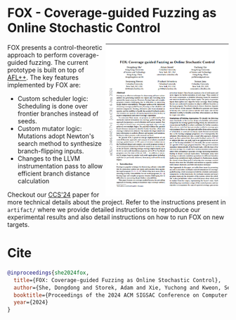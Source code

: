 # FOX - Coverage-guided Fuzzing as Online Stochastic Control

<a href="https://arxiv.org/abs/2406.0517" target="_blank"><img src="artifact/paper_preview.png" align="right" width="280"></a>

FOX presents a control-theoretic approach to perform coverage-guided fuzzing. The current prototype is built on top of [AFL++](https://github.com/AFLplusplus/AFLplusplus/).
The key features implemented by FOX are:
- Custom scheduler logic: Scheduling is done over frontier branches instead of seeds.
- Custom mutator logic: Mutations adopt Newton's search method to synthesize branch-flipping inputs.
- Changes to the LLVM instrumentation pass to allow efficient branch distance calculation

Checkout our [CCS'24](https://arxiv.org/abs/2406.0517) paper for more technical details about the project.
Refer to the instructions present in `artifact/` where we provide detailed instructions to reproduce our experimental results
and also detail instructions on how to run FOX on new targets. 

# Cite 

```bibtex 
@inproceedings{she2024fox,
  title={FOX: Coverage-guided Fuzzing as Online Stochastic Control},
  author={She, Dongdong and Storek, Adam and Xie, Yuchong and Kweon, Seoyoung and Srivastava, Prashast and Jana, Suman},
  booktitle={Proceedings of the 2024 ACM SIGSAC Conference on Computer and Communications Security},
  year={2024}
}
```
